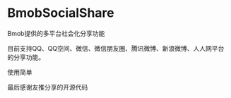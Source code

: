 BmobSocialShare
===============

Bmob提供的多平台社会化分享功能

目前支持QQ、QQ空间、微信、微信朋友圈、腾讯微博、新浪微博、人人网平台的分享功能。

使用简单

最后感谢友推分享的开源代码
